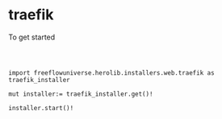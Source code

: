 # traefik



To get started

```vlang



import freeflowuniverse.herolib.installers.web.traefik as traefik_installer

mut installer:= traefik_installer.get()!

installer.start()!




```

